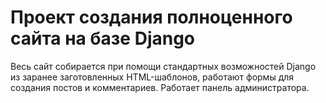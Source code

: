 # Проект создания полноценного сайта на базе Django

Весь сайт собирается при помощи стандартных возможностей Django из заранее заготовленных HTML-шаблонов, работают формы для создания постов и комментариев. Работает панель администратора.
